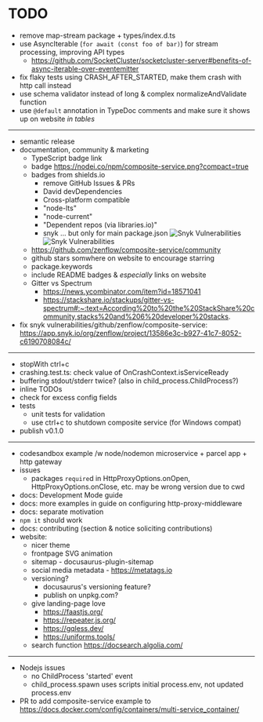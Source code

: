 # TODO

- remove map-stream package + types/index.d.ts
- use AsyncIterable (`for await (const foo of bar)`) for stream processing, improving API types
    - https://github.com/SocketCluster/socketcluster-server#benefits-of-async-iterable-over-eventemitter
- fix flaky tests using CRASH_AFTER_STARTED, make them crash with http call instead
- use schema validator instead of long & complex normalizeAndValidate function
- use `@default` annotation in TypeDoc comments and make sure it shows up on website *in tables*

---

- semantic release
- documentation, community & marketing
    - TypeScript badge link
    - badge https://nodei.co/npm/composite-service.png?compact=true
    - badges from shields.io
        - remove GitHub Issues & PRs
        - David devDependencies
        - Cross-platform compatible
        - "node-lts"
        - "node-current"
        - "Dependent repos (via libraries.io)"
        - snyk ... but only for main package.json
        ![Snyk Vulnerabilities](https://img.shields.io/snyk/vulnerabilities/npm/composite-service?logo=snyk)
        ![Snyk Vulnerabilities](https://img.shields.io/snyk/vulnerabilities/github/zenflow/composite-service?logo=snyk)
    - https://github.com/zenflow/composite-service/community
    - github stars somwhere on website to encourage starring
    - package.keywords
    - include README badges & *especially* links on website
    - Gitter vs Spectrum
        - https://news.ycombinator.com/item?id=18571041
        - https://stackshare.io/stackups/gitter-vs-spectrum#:~:text=According%20to%20the%20StackShare%20community,stacks%20and%206%20developer%20stacks.
- fix snyk vulnerabilities/github/zenflow/composite-service: https://app.snyk.io/org/zenflow/project/13586e3c-b927-41c7-8052-c6190708084c/

---

- stopWith ctrl+c
- crashing.test.ts: check value of OnCrashContext.isServiceReady
- buffering stdout/stderr twice? (also in child_process.ChildProcess?)
- inline TODOs
- check for excess config fields
- tests
    - unit tests for validation
    - use ctrl+c to shutdown composite service (for Windows compat)
- publish v0.1.0

---

- codesandbox example /w node/nodemon microservice + parcel app + http gateway
- issues
    - packages `require`d in HttpProxyOptions.onOpen, HttpProxyOptions.onClose, etc.
    may be wrong version due to cwd
- docs: Development Mode guide
- docs: more examples in guide on configuring http-proxy-middleware
- docs: separate motivation
- `npm it` should work
- docs: contributing (section & notice soliciting contributions)
- website:
  - nicer theme
  - frontpage SVG animation
  - sitemap - docusaurus-plugin-sitemap
  - social media metadata - https://metatags.io
  - versioning?
    - docusaurus's versioning feature?
    - publish on unpkg.com?
  - give landing-page love
    - https://faastjs.org/
    - https://repeater.js.org/
    - https://gqless.dev/
    - https://uniforms.tools/
  - search function https://docsearch.algolia.com/

---

- Nodejs issues
    - no ChildProcess 'started' event
    - child_process.spawn uses scripts initial process.env, not updated process.env
- PR to add composite-service example to https://docs.docker.com/config/containers/multi-service_container/

